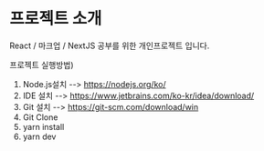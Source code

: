 # 프로젝트 소개

React / 마크업 / NextJS 공부를 위한 개인프로젝트 입니다.

프로젝트 실행방법)

1. Node.js설치 --> https://nodejs.org/ko/
2. IDE 설치 --> https://www.jetbrains.com/ko-kr/idea/download/
3. Git 설치 --> https://git-scm.com/download/win
4. Git Clone
5. yarn install
6. yarn dev
